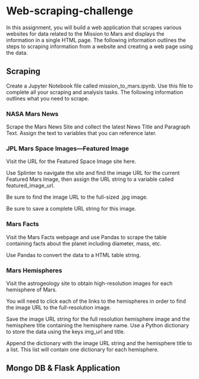 # Web-scraping-challenge

In this assignment, you will build a web application that scrapes various websites for data related to the Mission to Mars and displays the information in a single HTML page. The following information outlines the steps to scraping information from a website and creating a web page using the data. 







## Scraping

Create a Jupyter Notebook file called mission_to_mars.ipynb. Use this file to complete all your scraping and analysis tasks. The following information outlines what you need to scrape.


### NASA Mars News

Scrape the Mars News Site and collect the latest News Title and Paragraph Text. Assign the text to variables that you can reference later.


### JPL Mars Space Images—Featured Image


Visit the URL for the Featured Space Image site here.


Use Splinter to navigate the site and find the image URL for the current Featured Mars Image, then assign the URL string to a variable called featured_image_url.


Be sure to find the image URL to the full-sized .jpg image.


Be sure to save a complete URL string for this image.



### Mars Facts


Visit the Mars Facts webpage and use Pandas to scrape the table containing facts about the planet including diameter, mass, etc.


Use Pandas to convert the data to a HTML table string.



### Mars Hemispheres


Visit the astrogeology site to obtain high-resolution images for each hemisphere of Mars.


You will need to click each of the links to the hemispheres in order to find the image URL to the full-resolution image.


Save the image URL string for the full resolution hemisphere image and the hemisphere title containing the hemisphere name. Use a Python dictionary to store the data using the keys img_url and title.


Append the dictionary with the image URL string and the hemisphere title to a list. This list will contain one dictionary for each hemisphere.


## Mongo DB & Flask Application



###
